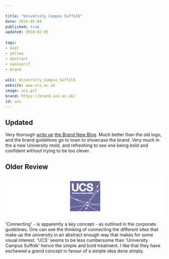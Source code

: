 ```yaml
---

title: "University Campus Suffolk"
date: 2016-05-04
published: true
updated: 2018-02-05

tags:
- east
- yellow
- abstract
- sansserif
- brand

wiki: University_Campus_Suffolk
website: www.ucs.ac.uk
image: ucs.gif
brand: https://brand.uos.ac.uk/
id: ucs
---
```


## Updated

Very thorough [write up][brandnew] [the Brand New Blog][bn]. Much better than the old logo, and the brand guidelines go to town to showcase the brand. Very much in the a new University mold, and refreshing to see one being bold and confident without trying to be too clever.

## Older Review

![Old UCS Logo](/images/logospotter/ucs-old.gif)

'Connecting' - is apparently a key concept - as outlined in the corporate guidelines. One can see the thinking of connecting the different sites that make up the university in an abstract enough way that makes for some visual interest. 'UCS' seems to be less cumbersome than 'University Campus Suffolk' hence the simple and bold treatment. I like that they have eschewed a grand concept in favour of a simple idea done simply.

[brandnew]: https://www.underconsideration.com/brandnew/archives/new_logo_and_identity_for_university_of_suffolk_by_only_studio.php
[bn]: https://www.underconsideration.com/brandnew